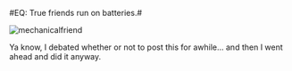 #EQ: True friends run on batteries.#

![mechanicalfriend](http://westkarana.com/wp-content/uploads/2009/04/mechanicalfriend.jpg "mechanicalfriend")

Ya know, I debated whether or not to post this for awhile... and then I went ahead and did it anyway.

